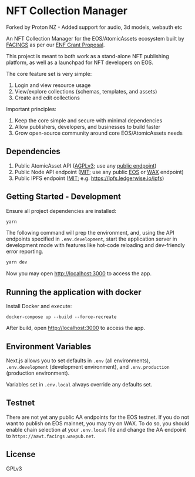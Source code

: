 # NFT Collection Manager

Forked by Proton NZ - Added support for audio, 3d models, webauth etc

An NFT Collection Manager for the EOS/AtomicAssets ecosystem built by [FACINGS](https://facings.io) as per our [ENF Grant Proposal](https://github.com/eosnetworkfoundation/grant-framework/blob/main/applications/facings-nft-collection-manager.md).

This project is meant to both work as a stand-alone NFT publishing platform, as well as a launchpad for NFT developers on EOS.

The core feature set is very simple:

1. Login and view resource usage
2. View/explore collections (schemas, templates, and assets)
3. Create and edit collections

Important principles:

1. Keep the core simple and secure with minimal dependencies
2. Allow publishers, developers, and businesses to build faster
3. Grow open-source community around core EOS/AtomicAssets needs

## Dependencies

1. Public AtomicAsset API ([AGPLv3](https://github.com/pinknetworkx/eosio-contract-api); use any [public endpoint](https://support.pink.gg/hc/en-us/articles/4405478859922-Developer-Resources))
2. Public Node API endpoint ([MIT](https://github.com/EOSIO/eos); use any public [EOS](https://mainnet.eosio.online/endpoints) or [WAX](https://wax.eosio.online/endpoints) endpoint)
3. Public IPFS endpoint ([MIT](https://github.com/ipfs/ipfs); e.g. https://ipfs.ledgerwise.io/ipfs)

## Getting Started - Development

Ensure all project dependencies are installed:

```bash
yarn
```

The following command will prep the environment, and, using the API endpoints
specified in `.env.development`, start the application server in development
mode with features like hot-code reloading and dev-friendly error reporting.

```bash
yarn dev
```

Now you may open [http://localhost:3000](http://localhost:3000) to access the app.

## Running the application with docker

Install Docker and execute:

```
docker-compose up --build --force-recreate
```

After build, open [http://localhost:3000](http://localhost:3000) to access the app.

## Environment Variables

Next.js allows you to set defaults in `.env` (all environments),
`.env.development` (development environment), and
`.env.production` (production environment).

Variables set in `.env.local` always override any defaults set.

## Testnet

There are not yet any public AA endpoints for the EOS testnet. If you do not
want to publish on EOS mainnet, you may try on WAX. To do so, you should enable
chain selection at your `.env.local` file and change the AA endpoint to
`https://aawt.facings.waxpub.net`.

## License

GPLv3
